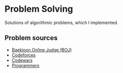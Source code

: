 # Problem Solving

Solutions of algorithmic problems, which I implemented.

## Problem sources

* [Baekjoon Online Judge (BOJ)](https://www.acmicpc.net) 
* [Codeforces](http://codeforces.com/)
* [Codewars](https://www.codewars.com)
* [Programmers](https://programmers.co.kr/)
